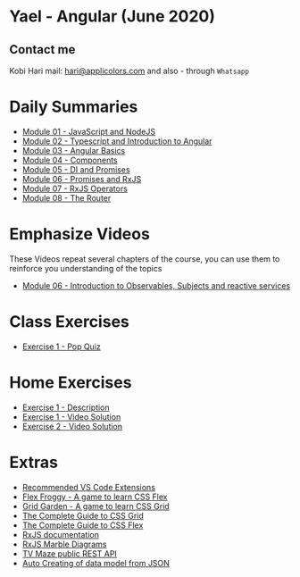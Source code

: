 # Yael - Angular (June 2020)
## Contact me
Kobi Hari
mail: hari@applicolors.com
and also - through `Whatsapp`

# Daily Summaries
* [Module 01 - JavaScript and NodeJS](https://github.com/kobi2294/Course-062020-Yael-Angular/wiki/Module-01-JS-and-NodeJS)
* [Module 02 - Typescript and Introduction to Angular](https://github.com/kobi2294/Course-062020-Yael-Angular/wiki/Module-02-Typescript-Intro-to-Angular)
* [Module 03 - Angular Basics](https://github.com/kobi2294/Course-062020-Yael-Angular/wiki/Module-03-Angular-Basics)
* [Module 04 - Components](https://github.com/kobi2294/Course-062020-Yael-Angular/wiki/Module-04-Components)
* [Module 05 - DI and Promises](https://github.com/kobi2294/Course-062020-Yael-Angular/wiki/Module-05-Dependency-Injection-and-Promises)
* [Module 06 - Promises and RxJS](https://github.com/kobi2294/Course-062020-Yael-Angular/wiki/Module-06-Promises-and-RxJS-part-1)
* [Module 07 - RxJS Operators](https://github.com/kobi2294/Course-062020-Yael-Angular/wiki/Module-07---RxJS-operators)
* [Module 08 - The Router](https://github.com/kobi2294/Course-062020-Yael-Angular/wiki/Module-08---The-Router)

# Emphasize Videos
These Videos repeat several chapters of the course, you can use them to reinforce you understanding of the topics
* [Module 06 - Introduction to Observables, Subjects and reactive services](https://www.dropbox.com/s/05vsshf61oh5p1y/Reactive%20X.mp4?dl=0)

# Class Exercises
* [Exercise 1 - Pop Quiz](https://github.com/kobi2294/Course-062020-Yael-Angular/wiki/Exercise-1---Pop-Quiz)

# Home Exercises
* [Exercise 1 - Description](https://www.dropbox.com/s/rkhx8ge3lj5um6t/Description.pptx?dl=0)
* [Exercise 1 - Video Solution](https://www.dropbox.com/s/8ybqibl7geul9bm/Solution.mp4?dl=0)
* [Exercise 2 - Video Solution](https://www.dropbox.com/s/n9502wwpvlmrgbr/reactive%20pop%20quiz%20solution.mp4?dl=0)

    
# Extras
- [Recommended VS Code Extensions](https://github.com/kobi2294/Course-032020-Public-Angular/wiki/Recommended-Extensions)
- [Flex Froggy - A game to learn CSS Flex](https://flexboxfroggy.com/)
- [Grid Garden - A game to learn CSS Grid](https://cssgridgarden.com/)
- [The Complete Guide to CSS Grid](https://css-tricks.com/snippets/css/complete-guide-grid/)
- [The Complete Guide to CSS Flex](https://css-tricks.com/snippets/css/a-guide-to-flexbox/)
- [RxJS documentation](https://rxjs-dev.firebaseapp.com/)
- [RxJS Marble Diagrams](https://rxmarbles.com/)
- [TV Maze public REST API](https://www.tvmaze.com/api)
- [Auto Creating of data model from JSON](https://app.quicktype.io/)





